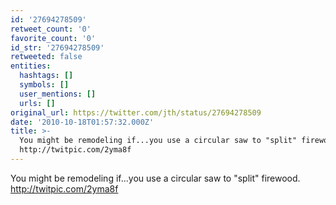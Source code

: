 ```yaml
---
id: '27694278509'
retweet_count: '0'
favorite_count: '0'
id_str: '27694278509'
retweeted: false
entities:
  hashtags: []
  symbols: []
  user_mentions: []
  urls: []
original_url: https://twitter.com/jth/status/27694278509
date: '2010-10-18T01:57:32.000Z'
title: >-
  You might be remodeling if...you use a circular saw to "split" firewood. 
  http://twitpic.com/2yma8f
---
```


You might be remodeling if...you use a circular saw to "split" firewood.  http://twitpic.com/2yma8f